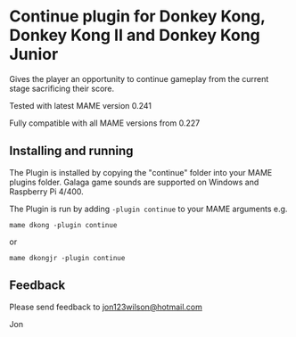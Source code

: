 # **Continue plugin for Donkey Kong, Donkey Kong II and Donkey Kong Junior** #

Gives the player an opportunity to continue gameplay from the current stage sacrificing their score.

Tested with latest MAME version 0.241

Fully compatible with all MAME versions from 0.227

  
## Installing and running
 
The Plugin is installed by copying the "continue" folder into your MAME plugins folder.
Galaga game sounds are supported on Windows and Raspberry Pi 4/400.

The Plugin is run by adding `-plugin continue` to your MAME arguments e.g.

```mame dkong -plugin continue```  

or

```mame dkongjr -plugin continue```  

## Feedback

Please send feedback to jon123wilson@hotmail.com

Jon

